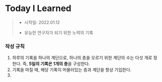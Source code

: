 # Today I Learned



> - 시작일: 2022.01.12
>
> - 유능한 연구자가 되기 위한 노력의 기록 



### 작성 규칙

1. 하루의 기록을 하나의 계단으로, 하나의 층을 오르기 위한 계단의 수는 다섯 개로 정한다. 즉, **5일의 기록은 1개의 층**을 구성한다. 
2. 기록을 마칠 때, 해당 기록이 머물러있는 층과 계단을 항상 기입한다. 
3. 